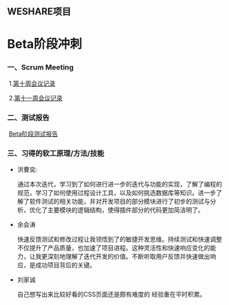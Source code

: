 ## WESHARE项目

# Beta阶段冲刺

### 一、Scrum Meeting

​	1.[第十周会议记录](./week10.html)

​	2.[第十一周会议记录](./week11.html)

### 二、测试报告

​	[Beta阶段测试报告](./betaTesting.pdf)

### 三、习得的软工原理/方法/技能

- 洪曹奕:

  通过本次迭代，学习到了如何进行进一步的迭代与功能的实现，了解了编程的规范，学习了如何使用过程设计工具，以及如何挑选数据库等知识。进一步了解了软件测试的相关功能，并对开发项目的部分模块进行了初步的测试与分析，优化了主要模块的逻辑结构，使得插件部分的代码更加简洁明了。
  
- 余会涛

  快速反馈测试和修改过程让我领悟到了的敏捷开发思维。持续测试和快速调整不仅提升了产品质量，也加速了项目进程。这种灵活性和快速响应变化的能力，让我更深刻地理解了迭代开发的价值。不断听取用户反馈并快速做出响应，是成功项目背后的关键。
  
- 刘家诚

  自己想写出来比较好看的CSS页面还是颇有难度的 经验重在平时积累。
